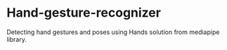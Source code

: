 # Hand-gesture-recognizer
Detecting hand gestures and poses using Hands solution from mediapipe library.
